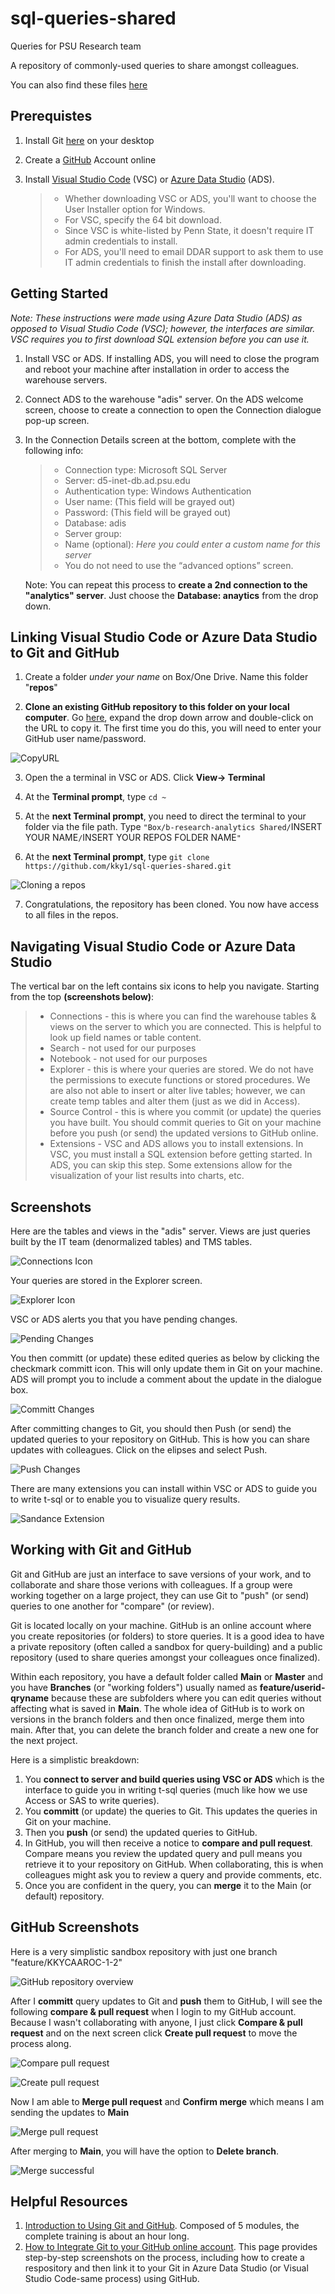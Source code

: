 # sql-queries-shared
Queries for PSU Research team

A repository of commonly-used queries to share amongst colleagues.

You can also find these files [here](https://psu.app.box.com/folder/128933181789)

## Prerequistes
1. Install Git [here](https://git-scm.com/book/en/v2/Getting-Started-Installing-Git) on your desktop
2. Create a [GitHub](https://github.com/) Account online
3. Install [Visual Studio Code](https://code.visualstudio.com/download) (VSC) or [Azure Data Studio](https://docs.microsoft.com/en-us/sql/azure-data-studio/download-azure-data-studio?view=sql-server-ver15) (ADS).

    >* Whether downloading VSC or ADS, you'll want to choose the User Installer option for Windows.
    >* For VSC, specify the 64 bit download.
    >* Since VSC is white-listed by Penn State, it doesn't require IT admin credentials to install.
    >* For ADS, you'll need to email DDAR support to ask them to use IT admin credentials to finish the install after downloading.

## Getting Started
*Note: These instructions were made using Azure Data Studio (ADS) as opposed to Visual Studio Code (VSC); however, the interfaces are similar. VSC requires you to first download SQL extension before you can use it.* 
1. Install VSC or ADS. If installing ADS, you will need to close the program and reboot your machine after installation in order to access the warehouse servers.
2. Connect ADS to the warehouse "adis" server. On the ADS welcome screen, choose to create a connection to open the Connection dialogue pop-up screen. 
3. In the Connection Details screen at the bottom, complete with the following info:

    >* Connection type: Microsoft SQL Server
    >* Server: d5-inet-db.ad.psu.edu
    >* Authentication type: Windows Authentication
    >* User name: (This field will be grayed out)
    >* Password: (This field will be grayed out)
    >* Database: adis
    >* Server group: <Default>
    >* Name (optional): *Here you could enter a custom name for this server*
    >* You do not need to use the “advanced options” screen.

    Note: You can repeat this process to **create a 2nd connection to the "analytics" server**. Just choose the **Database: anaytics** from the drop down.

## Linking Visual Studio Code or Azure Data Studio to Git and GitHub
1. Create a folder *under your name* on Box/One Drive. Name this folder "**repos**"

2. **Clone an existing GitHub repository to this folder on your local computer**. Go [here](https://github.com/kky1/sql-queries-shared), expand the drop down arrow and double-click on the URL to copy it. The first time you do this, you will need to enter your GitHub user name/password.

![CopyURL](https://github.com/kky1/sql-queries-shared/blob/main/screenshots/ADS%20navigation19.JPG)

3. Open the a terminal in VSC or ADS. Click **View-> Terminal**

4. At the **Terminal prompt**, type `cd ~`

5. At the **next Terminal prompt**, you need to direct the terminal to your folder via the file path. Type `"Box/b-research-analytics Shared/`INSERT YOUR NAME`/`INSERT YOUR REPOS FOLDER NAME`"`

6. At the **next Terminal prompt**, type `git clone https://github.com/kky1/sql-queries-shared.git`

![Cloning a repos](https://github.com/kky1/sql-queries-shared/blob/main/screenshots/ADS%20navigation20.JPG)

7. Congratulations, the repository has been cloned. You now have access to all files in the repos.

## Navigating Visual Studio Code or Azure Data Studio
The vertical bar on the left contains six icons to help you navigate. Starting from the top **(screenshots below)**:

 >* Connections - this is where you can find the warehouse tables & views on the server to which you are connected. This is helpful to look up field names or table content.
 >* Search - not used for our purposes
 >* Notebook - not used for our purposes
 >* Explorer - this is where your queries are stored. We do not have the permissions to execute functions or stored procedures. We are also not able to insert or alter live tables; however, we can create temp tables and alter them (just as we did in Access).
 >* Source Control - this is where you commit (or update) the queries you have built. You should commit queries to Git on your machine before you push (or send) the updated versions to GitHub online.
  >* Extensions - VSC and ADS allows you to install extensions. In VSC, you must install a SQL extension before getting started. In ADS, you can skip this step. Some extensions allow for the visualization of your list results into charts, etc.

## Screenshots
Here are the tables and views in the "adis" server. Views are just queries built by the IT team (denormalized tables) and TMS tables.

![Connections Icon](https://github.com/kky1/sql-queries-shared/blob/main/screenshots/ADS%20navigation.JPG)

Your queries are stored in the Explorer screen.

![Explorer Icon](https://github.com/kky1/sql-queries-shared/blob/main/screenshots/ADS%20navigation2.JPG)

VSC or ADS alerts you that you have pending changes. 

![Pending Changes](https://github.com/kky1/sql-queries-shared/blob/main/screenshots/ADS%20navigation3.JPG)

You then committ (or update) these edited queries as below by clicking the checkmark committ icon. This will only update them in Git on your machine. ADS will prompt you to include a comment about the update in the dialogue box.

![Committ Changes](https://github.com/kky1/sql-queries-shared/blob/main/screenshots/ADS%20navigation5.JPG)

After committing changes to Git, you should then Push (or send) the updated queries to your repository on GitHub. This is how you can share updates with colleagues. Click on the elipses and select Push.

![Push Changes](https://github.com/kky1/sql-queries-shared/blob/main/screenshots/ADS%20navigation6.JPG) 

There are many extensions you can install within VSC or ADS to guide you to write t-sql or to enable you to visualize query results.

![Sandance Extension](https://github.com/kky1/sql-queries-shared/blob/main/screenshots/ADS%20navigation7.JPG)

## Working with Git and GitHub
Git and GitHub are just an interface to save versions of your work, and to collaborate and share those verions with colleagues. If a group were working together on a large project, they can use Git to "push" (or send) queries to one another for "compare" (or review). 

Git is located locally on your machine. GitHub is an online account where you create repositories (or folders) to store queries. It is a good idea to have a private repository (often called a sandbox for query-building) and a public repository (used to share queries amongst your colleagues once finalized). 

Within each repository, you have a default folder called **Main** or **Master** and you have **Branches** (or "working folders") usually named as **feature/userid-qryname** because these are subfolders where you can edit queries without affecting what is saved in **Main**. The whole idea of GitHub is to work on versions in the branch folders and then once finalized, merge them into main. After that, you can delete the branch folder and create a new one for the next project.

Here is a simplistic breakdown:
1. You **connect to server and build queries using VSC or ADS** which is the interface to guide you in writing t-sql queries (much like how we use Access or SAS to write queries). 
2. You **committ** (or update) the queries to Git. This updates the queries in Git on your machine.
3. Then you **push** (or send) the updated queries to GitHub. 
4. In GitHub, you will then receive a notice to **compare and pull request**. Compare means you review the updated query and pull means you retrieve it to your repository on GitHub. When collaborating, this is when colleagues might ask you to review a query and provide comments, etc.
5. Once you are confident in the query, you can **merge** it to the Main (or default) repository. 

## GitHub Screenshots
Here is a very simplistic sandbox repository with just one branch "feature/KKYCAAROC-1-2" 

![GitHub repository overview](https://github.com/kky1/sql-queries-shared/blob/main/screenshots/ADS%20navigation11.JPG)

After I **committ** query updates to Git and **push** them to GitHub, I will see the following **compare & pull request** when I login to my GitHub account. Because I wasn't collaborating with anyone, I just click **Compare & pull request**  and on the next screen click **Create pull request** to move the process along.

![Compare pull request](https://github.com/kky1/sql-queries-shared/blob/main/screenshots/ADS%20navigation8.JPG)

![Create pull request](https://github.com/kky1/sql-queries-shared/blob/main/screenshots/ADS%20navigation9.JPG)

Now I am able to **Merge pull request** and **Confirm merge** which means I am sending the updates to **Main** 

![Merge pull request](https://github.com/kky1/sql-queries-shared/blob/main/screenshots/ADS%20navigation10.JPG)

After merging to **Main**, you will have the option to **Delete branch**.

![Merge successful](https://github.com/kky1/sql-queries-shared/blob/main/screenshots/ADS%20navigation12.JPG)

## Helpful Resources

1. [Introduction to Using Git and GitHub](https://docs.microsoft.com/en-us/learn/modules/introduction-to-github/). Composed of 5 modules, the complete training is about an hour long. 
2. [How to Integrate Git to your GitHub online account](https://www.sqlshack.com/integrating-azure-data-studio-with-git-and-github/). This page provides step-by-step screenshots on the process, including how to create a respository and then link it to your Git in Azure Data Studio (or Visual Studio Code-same process) using GitHub.